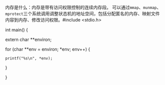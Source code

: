 内存是什么：内存是带有访问权限控制的连续内存段。
可以通过`mmap`、`munmap`、`mprotect`三个系统调用调整状态机的地址空间，包括分配匿名的内存、映射文件内容到内存、修改访问权限。#include <stdio.h>


int main() {

  extern char **environ;

  for (char **env = environ; *env; env++) {

    printf("%s\n", *env);

  }

}